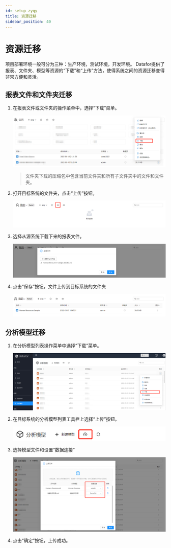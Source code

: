 ```yaml
---
id: setup-zyqy
title: 资源迁移
sidebar_position: 40
---
```

# 资源迁移

项目部署环境一般可分为三种：生产环境，测试环境，开发环境。
Datafor提供了报表、文件夹、模型等资源的“下载”和“上传”方法，使得系统之间的资源迁移变得非常方便和灵活。

## 报表文件和文件夹迁移

1. 在报表文件或文件夹的操作菜单中，选择“下载”菜单。

   <div align="left"><img src="../../static/img/datafor/setup/image-20220907145939934.png"  /></div>

   > 文件夹下载的压缩包中包含当前文件夹和所有子文件夹中的文件和文件夹。

2. 打开目标系统的文件夹，点击“上传”按钮。

   <div align="left"><img src="../../static/img/datafor/setup/image-20220907144454795.png"  /></div>

3. 选择从源系统下载下来的报表文件。

   <div align="left"><img src="../../static/img/datafor/setup/image-20220907144556155.png"  /></div>

4. 点击“保存”按钮，文件上传到目标系统的文件夹

   <div align="left"><img src="../../static/img/datafor/setup/image-20220907144636097.png"  /></div>

## 分析模型迁移

1. 在分析模型列表操作菜单中选择“下载”菜单。

   <div align="left"><img src="../../static/img/datafor/setup/image-20220907150409540.png"  /></div>

2. 在目标系统的分析模型列表工具栏上选择“上传”按钮。

   <div align="left"><img src="../../static/img/datafor/setup/image-20220907151117339.png"  /></div>

3. 选择模型文件和设置“数据连接”

   <div align="left"><img src="../../static/img/datafor/setup/image-20220907151031353.png"  /></div>

4. 点击“确定”按钮，上传成功。



